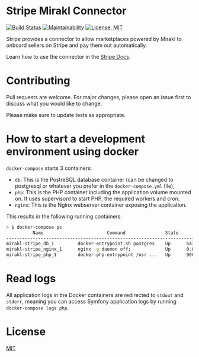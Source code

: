 Stripe Mirakl Connector
=======================

[![Build Status](https://travis-ci.org/stripe/stripe-mirakl-connector.svg?branch=master)](https://travis-ci.org/stripe/stripe-mirakl-connector)
[![Maintainability](https://api.codeclimate.com/v1/badges/14482554769acb66fb4d/maintainability)](https://codeclimate.com/repos/5d823394302a1b018b00ff58/maintainability)
[![License: MIT](https://img.shields.io/badge/License-MIT-yellow.svg)](https://opensource.org/licenses/MIT)


Stripe provides a connector to allow marketplaces powered by Mirakl to onboard sellers on Stripe and pay them out automatically.

Learn how to use the connector in the [Stripe Docs](https://stripe.com/docs/plugins/mirakl).

# Contributing

Pull requests are welcome. For major changes, please open an issue first to discuss what you would like to change.

Please make sure to update tests as appropriate.

# How to start a development environment using docker

`docker-compose` starts 3 containers:

* `db`: This is the PostreSQL database container (can be changed to postgresql or whatever you prefer in the `docker-compose.yml` file),
* `php`: This is the PHP container including the application volume mounted on. It uses supervisord to start PHP, the required workers and cron.
* `nginx`: This is the Nginx webserver container exposing the application.

This results in the following running containers:

```bash
> $ docker-compose ps
          Name                        Command               State                          Ports
------------------------------------------------------------------------------------------------------------------------
mirakl-stripe_db_1         docker-entrypoint.sh postgres    Up      5432/tcp
mirakl-stripe_nginx_1      nginx -g daemon off;             Up      0.0.0.0:443->443/tcp, 0.0.0.0:80->80/tcp
mirakl-stripe_php_1        docker-php-entrypoint /usr ...   Up      9000/tcp, 0.0.0.0:9001->9001/tcp
```

# Read logs

All application logs in the Docker containers are redirected to `stdout` and `stderr`, meaning you can access Symfony application logs by running `docker-compose logs php`.

# License

[MIT](LICENSE.md)
